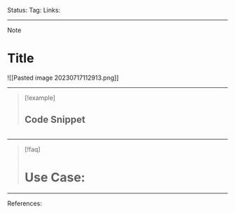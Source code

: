 Status: 
Tag:
Links:

---
> [!note] 
>  # Title


![[Pasted image 20230717112913.png]]




---
> [!example] 
>  ## Code Snippet

```

```

--- 

> [!faq] 
>  # Use Case:






---
References: